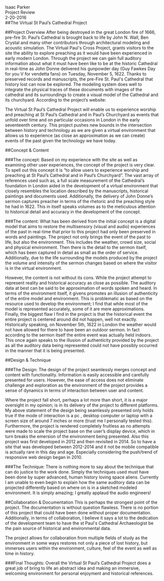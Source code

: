 Isaac Parker<br>
Project Review<br>
2-20-2016<br>
##The Virtual St Paul’s Cathedral Project


##Project Overview
 After being destroyed in the great London fire of 1666, pre-fire St. Paul’s Cathedral is brought back to life by John N. Wall, Ben Crystal and many other contributors through architectural modeling and acoustic simulation. The Virtual Paul's Cross Project, grants visitors to the site the ability to explore preaching as it would have been experienced in early modern London. Through the project we can gain full auditory information about what it must have been like to be at the historic Cathedral in real-time as John Donne delivered his gunpowder day (Guy Fawkes Day for you V for vendetta fans) on Tuesday, November 5, 1622. Thanks to preserved records and manuscripts, the pre-Fire St. Paul's Cathedral that history lost can now be explored. The modeling system does well to integrate the physical traces of these documents with images of the cathedral and its surroundings to create a visual model of the Cathedral and its churchyard. According to the project’s website:
 
The Virtual St Paul’s Cathedral Project will enable us to experience worship and preaching at St Paul’s Cathedral and in Paul’s Churchyard as events that unfold over time and on particular occasions in London in the early seventeenth century.
This project pushes new bounds in the intersection between history and technology as we are given a virtual environment that allows us to experience (as close an approximation as we can create) events of the past given the technology we have today. 


##Concept & Content

###The concept:
Based on my experience with the site as well as examining other user experiences, the concept of the project is very clear. To spell out this concept it is “to allow users to experience worship and preaching at St Paul’s Cathedral and in Paul’s Churchyard”. The vast array of references used such as, a full scale measurement of the Cathedral’s foundation in London aided in the development of a virtual environment that closely resembles the location described by the manuscripts, historical paintings and documents used. Additionally, the delivery of John Donne’s sermon captures preacher in terms of the rhetoric and the preaching style he had in 1622. This in itself speaks volumes as to the meticulous attention to historical detail and accuracy in the development of the concept. 

###The content: 
What has been derived from the initial concept is a digital model that aims to restore the multisensory (visual and audio) experiences of the past in real-time that prior to this project had only been preserved in words and paintings. The project not only brings the event of the past to life, but also the environment. This includes the weather, crowd size, social and physical environment. Then there is the detail to the sermon itself, which has been captured in detail as small as the order of service. Additionally, due to the life surrounding the models produced by the project the volume and intensity of the sermon changes based on where the visitor is in the virtual environment.

However, the content is not without its cons. While the project attempt to represent reality and historical accuracy as close as possible. The auditory data at best can be said to be approximation of words spoken and heard. In terms of the environment itself, it givens promotes an illusion of authenticity of the entire model and environment. This is problematic as based on the resource used to develop the environment; I find that while most of the model is represented accurately, some of it are mere approximations. Finally, the biggest flaw I find in the project is that the historical event the entire project is centered around did not happen, well not exactly. Historically speaking, on November 5th, 1622 in London the weather would not have allowed for there to have been an outdoor sermon. In fact according to the sermon itself the entire event was actually held indoors. This once again speaks to the illusion of authenticity provided by the project as all the auditory data being represented could not have possibly occurred in the manner that it is being presented.

##Design & Technique

###The Design:
The design of the project seamlessly merges concept and content with functionality. Information is easily accessible and carefully presented for users. However, the ease of access does not eliminate challenge and exploration as the environment of the project provides a sense of dynamics in terms of interaction between user and content. 

Where the project fall short, perhaps a lot more than short, it is a major oversight in my opinion; is in its delivery of the project to different platforms. My above statement of the design being seamlessly presented only holds true if the mode of interaction is a pc , desktop computer or laptop with a screen size of around 7 inches or more (trust me I personally tested this). Furthermore, the project is rendered completely fruitless as no attempts were made to scale the project base on the user’s display device, which in turn breaks the emersion of the environment being presented. Also this project was first developed in 2012 and then revisited in 2014. So to have a site that was developed between 2012-2014 and it not be mobile compatible is actually rare in this day and age. Especially considering the push/trend of responsive web design began in 2010.  

###The Technique:
There is nothing more to say about the technique that can do justice to the work done. Simply the techniques used must have been done by super advanced, human history loving space aliens. Currently I am unable to even begin to explain how the same auditory data can be projected differently based on where on is in a sketched modeled environment. It is simply amazing; I greatly applaud the audio engineers!  
  
##Collaboration & Documentation
This is perhaps the strongest point of the project. The documentation is without question flawless. There is no portion of this project that could have been done without proper documentation. Additionally, in terms of collaboration, I believe it says a lot to the dedication of the development team to have the st Paul's Cathedral Archaeologist be the pain source of historical and environmental data. 
  
The project allows for collaboration from multiple fields of study as the environment in some ways restores not only a piece of lost history, but immerses users within the environment, culture, feel of the event as well as time in history. 

###Final Thoughts:
Overall the Virtual St Paul’s Cathedral Project does a great job of bring to life an abstract idea and making an immersive, welcoming environment for personal enjoyment and historical references.   







